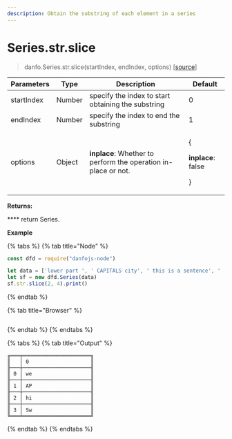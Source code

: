 ```yaml
---
description: Obtain the substring of each element in a series
---
```


# Series.str.slice

> danfo.Series.str.slice(startIndex, endIndex, options)  \[[source](https://github.com/opensource9ja/danfojs/blob/master/danfojs/src/core/strings.js#L235)]

| Parameters | Type   | Description                                                     | Default                                                |
| ---------- | ------ | --------------------------------------------------------------- | ------------------------------------------------------ |
| startIndex | Number | specify the index to start obtaining the substring              | 0                                                      |
| endIndex   | Number | specify the index to end the substring                          | 1                                                      |
| options    | Object | **inplace**: Whether to perform the operation in-place or not.  | <p>{</p><p><strong>inplace</strong>: false</p><p>}</p> |

**Returns:**

&#x20; ****  return Series.

**Example**

{% tabs %}
{% tab title="Node" %}
```javascript
const dfd = require("danfojs-node")

let data = ['lower part ', ' CAPITALS city', ' this is a sentence', '  SwAp CaSe']
let sf = new dfd.Series(data)
sf.str.slice(2, 4).print()
```
{% endtab %}

{% tab title="Browser" %}
```
```
{% endtab %}
{% endtabs %}

{% tabs %}
{% tab title="Output" %}
```
╔═══╤══════════════════════╗
║   │ 0                    ║
╟───┼──────────────────────╢
║ 0 │ we                   ║
╟───┼──────────────────────╢
║ 1 │ AP                   ║
╟───┼──────────────────────╢
║ 2 │ hi                   ║
╟───┼──────────────────────╢
║ 3 │ Sw                   ║
╚═══╧══════════════════════╝
```
{% endtab %}
{% endtabs %}
